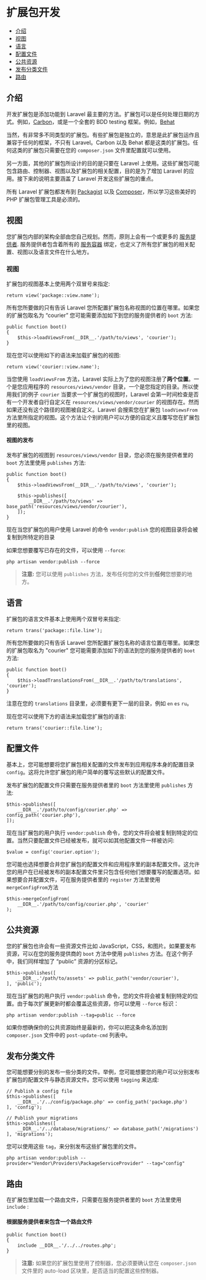 # 扩展包开发

- [介绍](#introduction)
- [视图](#views)
- [语言](#translations)
- [配置文件](#configuration)
- [公共资源](#public-assets)
- [发布分类文件](#publishing-file-groups)
- [路由](#routing)

<a name="introduction"></a>
## 介绍

开发扩展包是添加功能到 Laravel 最主要的方法。扩展包可以是任何处理日期的方式。例如，[Carbon](https://github.com/briannesbitt/Carbon)，或是一个全套的 BDD testing 框架。例如，[Behat](https://github.com/Behat/Behat)

当然，有非常多不同类型的扩展包。有些扩展包是独立的，意思是此扩展包运作且兼容于任何的框架，不只有 Laravel。Carbon 以及 Behat 都是这类的扩展包。任何这类的扩展包只需要在您的 `composer.json` 文件里配置就可以使用。

另一方面，其他的扩展包所设计的目的是只要在 Laravel 上使用。这些扩展包可能包含路由、控制器、视图以及扩展包的相关配置，目的是为了增加 Laravel 的应用。接下来的说明主要涵盖了 Laravel 开发这些扩展包的重点。

所有 Laravel 扩展包都发布到 [Packagist](http://packagist.org) 以及 [Composer](http://getcomposer.org)，所以学习这些美好的 PHP 扩展包管理工具是必须的。

<a name="views"></a>
## 视图

您扩展包内部的架构全部由您自己规划。然而，原则上会有一个或更多的 [服务提供者](/docs/{{version}}/providers). 服务提供者包含着所有的 [服务容器](/docs/{{version}}/container) 绑定，也定义了所有您扩展包的相关配置、视图以及语言文件在什么地方。

### 视图

扩展包的视图基本上使用两个双冒号来指定:

	return view('package::view.name');

所有您所要做的只有告诉 Laravel 您所配置扩展包名称视图的位置在哪里。如果您的扩展包取名为 “courier” 您可能需要添加如下到您的服务提供者的 `boot` 方法:

	public function boot()
	{
		$this->loadViewsFrom(__DIR__.'/path/to/views', 'courier');
	}

现在您可以使用如下的语法来加载扩展包的视图:

	return view('courier::view.name');

当您使用 `loadViewsFrom` 方法，Laravel 实际上为了您的视图注册了**两个位置**。一个是您应用程序的 `resources/views/vendor` 目录，一个是您指定的目录。所以使用我们的例子 `courier` 当要求一个扩展包的视图时，Laravel 会第一时间检查是否有一个开发者自行自定义在 `resources/views/vendor/courier` 的视图存在。然而如果还没有这个路径的视图被自定义。Laravel 会搜索您在扩展包 `loadViewsFrom` 方法里所指定的视图。这个方法让个别的用户可以方便的自定义且覆写您在扩展包里的视图。

#### 视图的发布

发布扩展包的视图到 `resources/views/vendor` 目录，您必须在服务提供者里的 `boot` 方法里使用 `publishes` 方法:

	public function boot()
	{
		$this->loadViewsFrom(__DIR__.'/path/to/views', 'courier');

		$this->publishes([
			__DIR__.'/path/to/views' => base_path('resources/views/vendor/courier'),
		]);
	}

现在当您扩展包的用户使用 Laravel 的命令 `vendor:publish` 您的视图目录将会被复制到所特定的目录

如果您想要覆写已存在的文件，可以使用 `--force`:

	php artisan vendor:publish --force

> **注意:** 您可以使用 `publishes` 方法，发布任何您的文件到**任何**您想要的地方。

<a name="translations"></a>
## 语言

扩展包的语言文件基本上使用两个双冒号来指定:

	return trans('package::file.line');

所有您所要做的只有告诉 Laravel 您所配置扩展包名称的语言位置在哪里。如果您的扩展包取名为 "courier" 您可能需要添加如下的语法到您的服务提供者的 `boot` 方法:

	public function boot()
	{
		$this->loadTranslationsFrom(__DIR__.'/path/to/translations', 'courier');
	}

注意在您的 `translations` 目录里，必须要有更下一层的目录，例如 `en` `es` `ru`。

现在您可以使用下方的语法来加载您扩展包的语言:

	return trans('courier::file.line');

<a name="configuration"></a>
## 配置文件

基本上，您可能想要将您扩展包相关配置的文件发布到应用程序本身的配置目录 `config`。这将允许您扩展包的用户简单的覆写这些默认的配置文件。

发布扩展包的配置文件只需要在服务提供者里的 `boot` 方法里使用 `publishes` 方法:

	$this->publishes([
		__DIR__.'/path/to/config/courier.php' => config_path('courier.php'),
	]);

现在当扩展包的用户执行 `vendor:publish` 命令，您的文件将会被复制到特定的位置。当然只要配置文件已经被发布，就可以如其他配置文件一样被访问:

	$value = config('courier.option');

您可能也选择想要合并您扩展包的配置文件和应用程序里的副本配置文件。这允许您的用户在已经被发布的副本配置文件里只包含任何他们想要覆写的配置选项。如果想要合并配置文件，可在服务提供者里的 `register` 方法里使用 `mergeConfigFrom`方法

	$this->mergeConfigFrom(
		__DIR__.'/path/to/config/courier.php', 'courier'
	);

<a name="public-assets"></a>
## 公共资源

您的扩展包也许会有一些资源文件比如 JavaScript，CSS，和图片。如果要发布资源，可以在您的服务提供商的 `boot` 方法中使用 `publishes` 方法。在这个例子中，我们同样增加了 “public” 资源的分区标记。

	$this->publishes([
		__DIR__.'/path/to/assets' => public_path('vendor/courier'),
	], 'public');

现在当扩展包的用户执行 `vendor:publish` 命令，您的文件将会被复制到特定的位置。由于每次扩展更新时都会覆盖这些资源，你可以使用 `--force` 标识：

	php artisan vendor:publish --tag=public --force

如果你想确保你的公共资源始终是最新的，你可以把这条命名添加到 `composer.json` 文件中的 `post-update-cmd` 列表中。

<a name="publishing-file-groups"></a>
## 发布分类文件

您可能想要分别的发布一些分类的文件。举例，您可能想要您的用户可以分别发布扩展包的配置文件与静态资源文件。您可以使用 `tagging` 来达成:

	// Publish a config file
	$this->publishes([
		__DIR__.'/../config/package.php' => config_path('package.php')
	], 'config');

	// Publish your migrations
	$this->publishes([
		__DIR__.'/../database/migrations/' => database_path('/migrations')
	], 'migrations');

您可以使用这些 `tag`，来分别发布这些扩展包里的文件。

	php artisan vendor:publish --provider="Vendor\Providers\PackageServiceProvider" --tag="config"

<a name="routing"></a>
## 路由

在扩展包里加载一个路由文件，只需要在服务提供者里的 `boot` 方法里使用 `include` :

#### 根据服务提供者来包含一个路由文件

	public function boot()
	{
		include __DIR__.'/../../routes.php';
	}

> **注意:** 如果您的扩展包里使用了控制器，您必须要确认您在 `composer.json` 文件里的 auto-load 区块里，是否适当的配置这些控制器。
